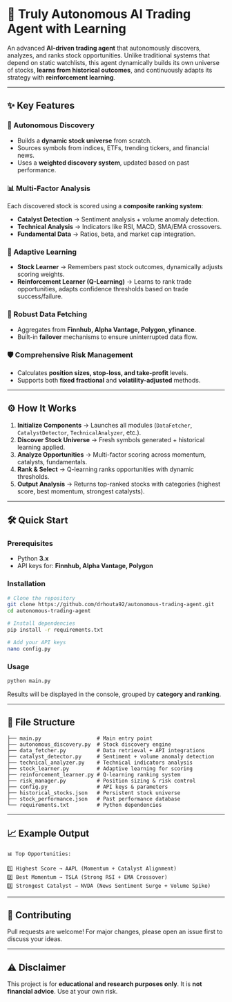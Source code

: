 

# 🧠 Truly Autonomous AI Trading Agent with Learning

An advanced **AI-driven trading agent** that autonomously discovers, analyzes, and ranks stock opportunities. Unlike traditional systems that depend on static watchlists, this agent dynamically builds its own universe of stocks, **learns from historical outcomes**, and continuously adapts its strategy with **reinforcement learning**.

---

## ✨ Key Features

### 🚀 Autonomous Discovery

* Builds a **dynamic stock universe** from scratch.
* Sources symbols from indices, ETFs, trending tickers, and financial news.
* Uses a **weighted discovery system**, updated based on past performance.

### 📊 Multi-Factor Analysis

Each discovered stock is scored using a **composite ranking system**:

* **Catalyst Detection** → Sentiment analysis + volume anomaly detection.
* **Technical Analysis** → Indicators like RSI, MACD, SMA/EMA crossovers.
* **Fundamental Data** → Ratios, beta, and market cap integration.

### 🧩 Adaptive Learning

* **Stock Learner** → Remembers past stock outcomes, dynamically adjusts scoring weights.
* **Reinforcement Learner (Q-Learning)** → Learns to rank trade opportunities, adapts confidence thresholds based on trade success/failure.

### 🔗 Robust Data Fetching

* Aggregates from **Finnhub, Alpha Vantage, Polygon, yfinance**.
* Built-in **failover** mechanisms to ensure uninterrupted data flow.

### 🛡 Comprehensive Risk Management

* Calculates **position sizes, stop-loss, and take-profit** levels.
* Supports both **fixed fractional** and **volatility-adjusted** methods.

---

## ⚙️ How It Works

1. **Initialize Components** → Launches all modules (`DataFetcher`, `CatalystDetector`, `TechnicalAnalyzer`, etc.).
2. **Discover Stock Universe** → Fresh symbols generated + historical learning applied.
3. **Analyze Opportunities** → Multi-factor scoring across momentum, catalysts, fundamentals.
4. **Rank & Select** → Q-learning ranks opportunities with dynamic thresholds.
5. **Output Analysis** → Returns top-ranked stocks with categories (highest score, best momentum, strongest catalysts).

---

## 🛠 Quick Start

### Prerequisites

* Python **3.x**
* API keys for: **Finnhub, Alpha Vantage, Polygon**

### Installation

```bash
# Clone the repository
git clone https://github.com/drhouta92/autonomous-trading-agent.git
cd autonomous-trading-agent

# Install dependencies
pip install -r requirements.txt

# Add your API keys
nano config.py
```

### Usage

```bash
python main.py
```

Results will be displayed in the console, grouped by **category and ranking**.

---

## 📂 File Structure

```
├── main.py                  # Main entry point
├── autonomous_discovery.py  # Stock discovery engine
├── data_fetcher.py          # Data retrieval + API integrations
├── catalyst_detector.py     # Sentiment + volume anomaly detection
├── technical_analyzer.py    # Technical indicators analysis
├── stock_learner.py         # Adaptive learning for scoring
├── reinforcement_learner.py # Q-learning ranking system
├── risk_manager.py          # Position sizing & risk control
├── config.py                # API keys & parameters
├── historical_stocks.json   # Persistent stock universe
├── stock_performance.json   # Past performance database
└── requirements.txt         # Python dependencies
```

---

## 📈 Example Output

```
📊 Top Opportunities:

1️⃣ Highest Score → AAPL (Momentum + Catalyst Alignment)
2️⃣ Best Momentum → TSLA (Strong RSI + EMA Crossover)
3️⃣ Strongest Catalyst → NVDA (News Sentiment Surge + Volume Spike)
```

---

## 🤝 Contributing

Pull requests are welcome! For major changes, please open an issue first to discuss your ideas.

---

## ⚠️ Disclaimer

This project is for **educational and research purposes only**.
It is **not financial advice**. Use at your own risk.

